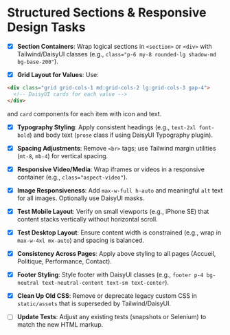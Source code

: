 # Structured Sections & Responsive Design Tasks

  - [x] **Section Containers**: Wrap logical sections in `<section>` or `<div>` with Tailwind/DaisyUI classes (e.g., `class="p-6 my-8 rounded-lg shadow-md bg-base-200"`).

  - [x] **Grid Layout for Values**: Use:
   ```html
   <div class="grid grid-cols-1 md:grid-cols-2 lg:grid-cols-3 gap-4">
     <!-- DaisyUI cards for each value -->
   </div>
   ```
   and `card` components for each item with icon and text.

 - [x] **Typography Styling**: Apply consistent headings (e.g., `text-2xl font-bold`) and body text (`prose` class if using DaisyUI Typography plugin).

  - [x] **Spacing Adjustments**: Remove `<br>` tags; use Tailwind margin utilities (`mt-8`, `mb-4`) for vertical spacing.

  - [x] **Responsive Video/Media**: Wrap iframes or videos in a responsive container (e.g., `class="aspect-video"`).

  - [x] **Image Responsiveness**: Add `max-w-full h-auto` and meaningful `alt` text for all images. Optionally use DaisyUI masks.

 - [x] **Test Mobile Layout**: Verify on small viewports (e.g., iPhone SE) that content stacks vertically without horizontal scroll.

 - [x] **Test Desktop Layout**: Ensure content width is constrained (e.g., wrap in `max-w-4xl mx-auto`) and spacing is balanced.

  - [x] **Consistency Across Pages**: Apply above styling to all pages (Accueil, Politique, Performance, Contact).

 - [x] **Footer Styling**: Style footer with DaisyUI classes (e.g., `footer p-4 bg-neutral text-neutral-content text-sm text-center`).

  - [x] **Clean Up Old CSS**: Remove or deprecate legacy custom CSS in `static/assets` that is superseded by Tailwind/DaisyUI.

 - [ ] **Update Tests**: Adjust any existing tests (snapshots or Selenium) to match the new HTML markup.